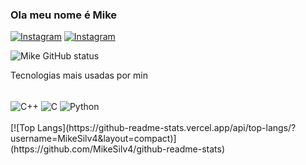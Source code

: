 ### Ola meu nome é Mike

[![Instagram](https://img.shields.io/badge/Instagram-E4405F?style=for-the-badge&logo=instagram&logoColor=white)](https://www.instagram.com/_a_noob_in_the_world_/)
[![Instagram](https://img.shields.io/badge/LinkedIn-0077B5?style=for-the-badge&logo=linkedin&logoColor=white)](https://www.linkedin.com/in/mikeolisilva/)


![Mike GitHub status](https://github-readme-stats.vercel.app/api?username=MikeSilv4&show_icons=true&theme=cobalt)

Tecnologias mais usadas por min
<div style="display: inline_block"><br/>
    <img align="center" alt="C++" src="https://img.shields.io/badge/C%2B%2B-00599C?style=for-the-badge&logo=c%2B%2B&logoColor=white"/>
    <img align="center" alt="C" src="https://img.shields.io/badge/C-00599C?style=for-the-badge&logo=c&logoColor=white"/>
    <img align="center" alt="Python" src="https://img.shields.io/badge/Python-14354C?style=for-the-badge&logo=python&logoColor=white"/>
</div>
<br/>
[![Top Langs](https://github-readme-stats.vercel.app/api/top-langs/?username=MikeSilv4&layout=compact)](https://github.com/MikeSilv4/github-readme-stats)
